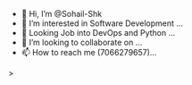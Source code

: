 - 👋 Hi, I’m @Sohail-Shk
- 👀 I’m interested in Software Development ...
- 🌱 Looking Job into DevOps and Python ...
- 💞️ I’m looking to collaborate on ...
- 📫 How to reach me (7066279657)...

<!---
Sohail-Shk/Sohail-Shk is a ✨ special ✨ repository because its `README.md` (this file) appears on your GitHub profile.
You can click the Preview link to take a look at your changes.
--->>
